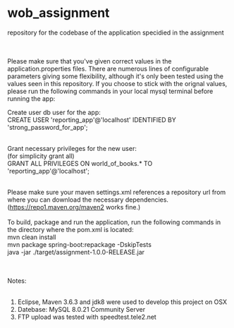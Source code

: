 # wob_assignment
repository for the codebase of the application specidied in the assignment
<br><br><br>

Please make sure that you've given correct values in the application.properties files. There are numerous lines of configurable parameters
giving some flexibility, although it's only been tested using the values seen in this repository. If you choose to stick with the orignal
values, please run the following commands in your local mysql terminal before running the app:
<br>

Create user db user for the app:<br>
CREATE USER 'reporting_app'@'localhost' IDENTIFIED BY 'strong_password_for_app';<br>
<br>

Grant necessary privileges for the new user:<br>
(for simplicity grant all)<br>
GRANT ALL PRIVILEGES ON world_of_books.* TO 'reporting_app'@'localhost';<br>
<br>

Please make sure your maven settings.xml references a repository url from where you can download the necessary dependencies.<br>
(https://repo1.maven.org/maven2 works fine.)<br>
<br>
To build, package and run the application, run the following commands in the directory where the pom.xml is located:<br>
mvn clean install<br>
mvn package spring-boot:repackage -DskipTests<br>
java -jar ./target/assignment-1.0.0-RELEASE.jar
<br><br><br>



Notes:<br>
<br>
1. Eclipse, Maven 3.6.3 and jdk8 were used to develop this project on OSX<br>
2. Datebase: MySQL 8.0.21 Community Server<br>
3. FTP upload was tested with speedtest.tele2.net<br>
